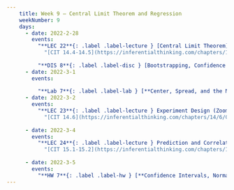 ```yaml
---
    title: Week 9 – Central Limit Theorem and Regression
    weekNumber: 9
    days:
      - date: 2022-2-28
        events:
          "**LEC 22**{: .label .label-lecture } [Central Limit Theorem](http://datahub.ucsd.edu/user-redirect/git-sync?repo=https://github.com/dsc-courses/dsc10-2022-wi&subPath=lectures/lec22/lecture.ipynb) [🎥](https://www.youtube.com/playlist?list=PLDNbnocpJUhaTH1v7HEUpL2Y0nghmfIVF)":
            "[CIT 14.4-14.5](https://inferentialthinking.com/chapters/14/4/Central_Limit_Theorem.html)"
                
          "**DIS 8**{: .label .label-disc } [Bootstrapping, Confidence Intervals, and the Normal Curve](http://datahub.ucsd.edu/user-redirect/git-sync?repo=https://github.com/dsc-courses/dsc10-2022-wi&subPath=discussions/08-normal_clt/discussion.ipynb) [🎥](https://www.youtube.com/playlist?list=PLDNbnocpJUhboCWc1h5qRCfhVX_2-glcd)":
      - date: 2022-3-1
        events:
          
          "**Lab 7**{: .label .label-lab } [**Center, Spread, and the Normal Distribution (due 3/1)**](http://datahub.ucsd.edu/user-redirect/git-sync?repo=https://github.com/dsc-courses/dsc10-2022-wi&subPath=labs/07-su_normal_clt/lab.ipynb)":
      - date: 2022-3-2
        events:
          "**LEC 23**{: .label .label-lecture } Experiment Design (Zoom only)":
            "[CIT 14.6](https://inferentialthinking.com/chapters/14/6/Choosing_a_Sample_Size.html)"
                
      - date: 2022-3-4
        events:
          "**LEC 24**{: .label .label-lecture } Prediction and Correlation (Zoom only)":
            "[CIT 15.1-15.2](https://inferentialthinking.com/chapters/15/Prediction.html)"
              
      - date: 2022-3-5
        events:
          "**HW 7**{: .label .label-hw } [**Confidence Intervals, Normal Distributions, and the CLT (due 3/5)**](http://datahub.ucsd.edu/user-redirect/git-sync?repo=https://github.com/dsc-courses/dsc10-2022-wi&subPath=homeworks/07-clt/homework.ipynb)":
---
```

